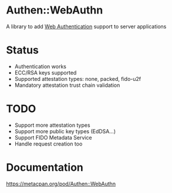 # Authen::WebAuthn

A library to add [Web Authentication](https://www.w3.org/TR/webauthn/) support to server applications

# Status

* Authentication works
* ECC/RSA keys supported
* Supported attestation types: none, packed, fido-u2f
* Mandatory attestation trust chain validation

# TODO

* Support more attestation types
* Support more public key types (EdDSA...)
* Support FIDO Metadata Service
* Handle request creation too

# Documentation

https://metacpan.org/pod/Authen::WebAuthn
